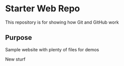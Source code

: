 # Starter Web Repo

This repository is for showing how Git and GitHub work

## Purpose

Sample website with plenty of files for demos

New sturf
